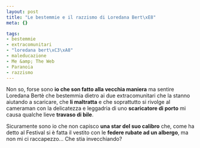 ```yaml
--- 
layout: post
title: "Le bestemmie e il razzismo di Loredana Bert\xE8"
meta: {}

tags: 
- bestemmie
- extracomunitari
- "loredana bert\xC3\xA8"
- maleducazione
- Me &amp; The Web
- Paranoia
- razzismo
---
```

Non so, forse sono **io che son fatto alla vecchia maniera** ma sentire Loredana Bertè che bestemmia dietro ai due extracomunitari che la stanno aiutando a scaricare, che **li maltratta** e che soprattutto si rivolge al cameraman con la delicatezza e leggadria di uno **scaricatore di porto** mi causa qualche lieve **travaso di bile**.  
  
Sicuramente sono io che non capisco **una star del suo calibro** che, come ha detto al Festival si è fatta il vestito con le **federe rubate ad un albergo**, ma non mi ci raccapezzo... Che stia invecchiando?

<object width="535" height="400"><param name="movie" value="http://www.youtube.com/v/HSs9bc0OyFY&rel=1"></param><param name="wmode" value="transparent"></param><embed src="http://www.youtube.com/v/HSs9bc0OyFY&rel=1" type="application/x-shockwave-flash" wmode="transparent" width="535" height="400"></embed></object>
  
 
